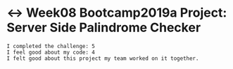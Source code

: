 # ↔️ Week08 Bootcamp2019a Project: Server Side Palindrome Checker


```
I completed the challenge: 5
I feel good about my code: 4
I felt good about this project my team worked on it together.
```
